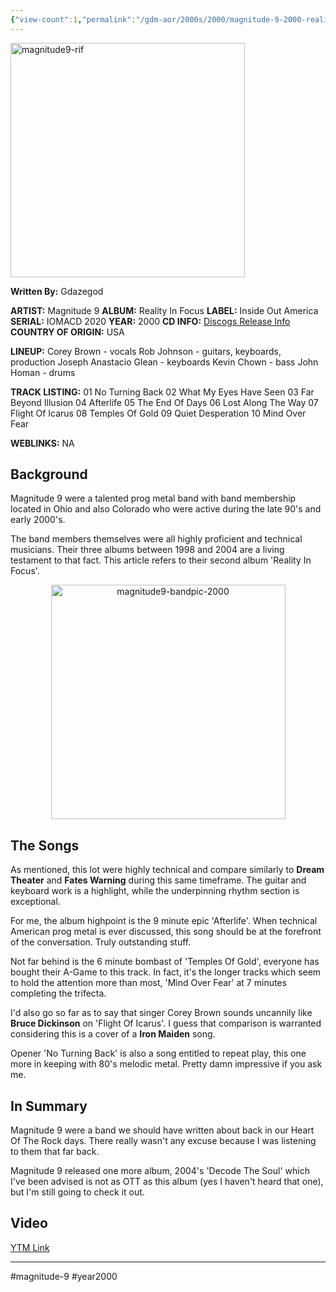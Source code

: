 ```yaml
---
{"view-count":1,"permalink":"/gdm-aor/2000s/2000/magnitude-9-2000-reality-in-focus/","dg-publish":true,"dgPassFrontmatter":true,"noteIcon":"","created":"2025-07-17T12:44:23.736+12:00","updated":"2025-07-16T13:37:09.771+12:00"}
---
```



<img src="https://i.ibb.co/8451xwBL/magnitude9-rif.jpg" alt="magnitude9-rif" border="0" height="375" width="375">

**Written By:** Gdazegod

**ARTIST:** Magnitude 9
**ALBUM:** Reality In Focus
**LABEL:** Inside Out America
**SERIAL:** IOMACD 2020
**YEAR:** 2000
**CD INFO:** [Discogs Release Info](https://www.discogs.com/Magnitude-9-Reality-In-Focus/master/484856)
**COUNTRY OF ORIGIN:** USA

**LINEUP:**
Corey Brown - vocals
Rob Johnson - guitars, keyboards, production
Joseph Anastacio Glean - keyboards
Kevin Chown - bass
John Homan - drums

**TRACK LISTING:**
01 No Turning Back
02 What My Eyes Have Seen
03 Far Beyond Illusion
04 Afterlife
05 The End Of Days
06 Lost Along The Way
07 Flight Of Icarus
08 Temples Of Gold
09 Quiet Desperation
10 Mind Over Fear

**WEBLINKS:** NA

## Background
Magnitude 9 were a talented prog metal band with band membership located in Ohio and also Colorado who were active during the late 90's and early 2000's.

The band members themselves were all highly proficient and technical musicians. Their three albums between 1998 and 2004 are a living testament to that fact. This article refers to their second album 'Reality In Focus'. 

<center><img src="https://i.ibb.co/vvc678k8/magnitude9-bandpic-2000.jpg" alt="magnitude9-bandpic-2000" border="0" height="375" width="375"></center>

## The Songs
As mentioned, this lot were highly technical and compare similarly to **Dream Theater** and **Fates Warning** during this same timeframe. The guitar and keyboard work is a highlight, while the underpinning rhythm section is exceptional.

For me, the album highpoint is the 9 minute epic 'Afterlife'. When technical American prog metal is ever discussed, this song should be at the forefront of the conversation. Truly outstanding stuff.

Not far behind is the 6 minute bombast of 'Temples Of Gold', everyone has bought their A-Game to this track. In fact, it's the longer tracks which seem to hold the attention more than most, 'Mind Over Fear' at 7 minutes completing the trifecta.

I'd also go so far as to say that singer Corey Brown sounds uncannily like **Bruce Dickinson** on 'Flight Of Icarus'. I guess that comparison is warranted considering this is a cover of a **Iron Maiden** song.

Opener 'No Turning Back' is also a song entitled to repeat play, this one more in keeping with 80's melodic metal. Pretty damn impressive if you ask me.

## In Summary
Magnitude 9 were a band we should have written about back in our Heart Of The Rock days. There really wasn't any excuse because I was listening to them that far back.

Magnitude 9 released one more album, 2004's 'Decode The Soul' which I've been advised is not as OTT as this album (yes I haven't heard that one), but I'm still going to check it out.

## Video
[YTM Link](https://music.youtube.com/playlist?list=OLAK5uy_lFwVG9n5RHALOLzCZWFucsuXkudkYMrok&si=emUfQQ58YulkAvFD)

---

#magnitude-9 #year2000